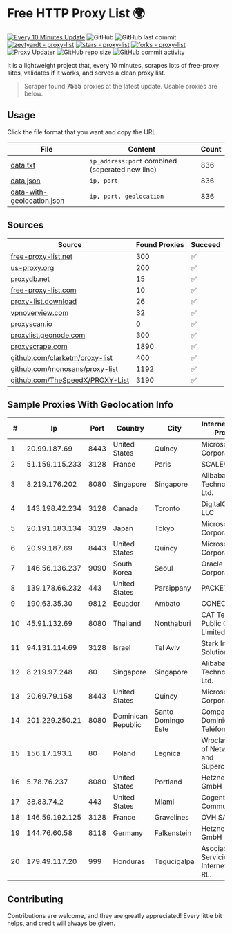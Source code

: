 
# Free HTTP Proxy List 🌍

[![Every 10 Minutes Update](https://github.com/mertguvencli/http-proxy-list/actions/workflows/main.yml/badge.svg?branch=main)](https://github.com/mertguvencli/http-proxy-list/actions/workflows/main.yml)
![GitHub](https://img.shields.io/github/license/mertguvencli/http-proxy-list)
![GitHub last commit](https://img.shields.io/github/last-commit/mertguvencli/http-proxy-list)
[![zevtyardt - proxy-list](https://img.shields.io/static/v1?label=zevtyardt&message=proxy-list&color=blue&logo=github)](https://github.com/zevtyardt/proxy-list "Go to GitHub repo")
[![stars - proxy-list](https://img.shields.io/github/stars/zevtyardt/proxy-list?style=social)](https://github.com/zevtyardt/proxy-list)
[![forks - proxy-list](https://img.shields.io/github/forks/zevtyardt/proxy-list?style=social)](https://github.com/zevtyardt/proxy-list)
[![Proxy Updater](https://github.com/zevtyardt/proxy-list/workflows/Proxy%20Updater/badge.svg)](https://github.com/zevtyardt/proxy-list/actions?query=workflow:"Proxy+Updater")
![GitHub repo size](https://img.shields.io/github/repo-size/zevtyardt/proxy-list)
[![GitHub commit activity](https://img.shields.io/github/commit-activity/m/zevtyardt/proxy-list?logo=commits)](https://github.com/zevtyardt/proxy-list/commits/main)

It is a lightweight project that, every 10 minutes, scrapes lots of free-proxy sites, validates if it works, and serves a clean proxy list.

> Scraper found **7555** proxies at the latest update. Usable proxies are below.

## Usage

Click the file format that you want and copy the URL.

|File|Content|Count|
|----|-------|-----|
|[data.txt](https://raw.githubusercontent.com/mertguvencli/http-proxy-list/main/proxy-list/data.txt)|`ip_address:port` combined (seperated new line)|836|
|[data.json](https://raw.githubusercontent.com/mertguvencli/http-proxy-list/main/proxy-list/data.json)|`ip, port`|836|
|[data-with-geolocation.json](https://raw.githubusercontent.com/mertguvencli/http-proxy-list/main/proxy-list/data-with-geolocation.json)|`ip, port, geolocation`|836|

## Sources

|Source|Found Proxies|Succeed|
|------|-------------|-------|
|[free-proxy-list.net](https://free-proxy-list.net)|300|✅|
|[us-proxy.org](https://www.us-proxy.org)|200|✅|
|[proxydb.net](http://proxydb.net)|15|✅|
|[free-proxy-list.com](https://free-proxy-list.com/?page=&port=&type%5B%5D=http&type%5B%5D=https&up_time=0&search=Search)|10|✅|
|[proxy-list.download](https://www.proxy-list.download/HTTP)|26|✅|
|[vpnoverview.com](https://vpnoverview.com/privacy/anonymous-browsing/free-proxy-servers)|32|✅|
|[proxyscan.io](https://www.proxyscan.io)|0|✅|
|[proxylist.geonode.com](https://proxylist.geonode.com/api/proxy-list?limit=300&page=1&sort_by=lastChecked&sort_type=desc&protocols=http,https)|300|✅|
|[proxyscrape.com](https://api.proxyscrape.com/v2/?request=displayproxies&protocol=http&timeout=10000&country=all&ssl=all&anonymity=all)|1890|✅|
|[github.com/clarketm/proxy-list](https://raw.githubusercontent.com/clarketm/proxy-list/master/proxy-list-raw.txt)|400|✅|
|[github.com/monosans/proxy-list](https://raw.githubusercontent.com/monosans/proxy-list/main/proxies/http.txt)|1192|✅|
|[github.com/TheSpeedX/PROXY-List](https://raw.githubusercontent.com/TheSpeedX/PROXY-List/master/http.txt)|3190|✅|


## Sample Proxies With Geolocation Info

|#|Ip|Port|Country|City|Internet Service Provider|
|-|--|----|-------|----|-------------------------|
|1|20.99.187.69|8443|United States|Quincy|Microsoft Corporation|
|2|51.159.115.233|3128|France|Paris|SCALEWAY|
|3|8.219.176.202|8080|Singapore|Singapore|Alibaba (US) Technology Co., Ltd.|
|4|143.198.42.234|3128|Canada|Toronto|DigitalOcean, LLC|
|5|20.191.183.134|3129|Japan|Tokyo|Microsoft Corporation|
|6|20.99.187.69|8443|United States|Quincy|Microsoft Corporation|
|7|146.56.136.237|9090|South Korea|Seoul|Oracle Corporation|
|8|139.178.66.232|443|United States|Parsippany|PACKET-HOST|
|9|190.63.35.30|9812|Ecuador|Ambato|CONECEL|
|10|45.91.132.69|8080|Thailand|Nonthaburi|CAT Telecom Public Company Limited|
|11|94.131.114.69|3128|Israel|Tel Aviv|Stark Industries Solutions LTD|
|12|8.219.97.248|80|Singapore|Singapore|Alibaba (US) Technology Co., Ltd.|
|13|20.69.79.158|8443|United States|Quincy|Microsoft Corporation|
|14|201.229.250.21|8080|Dominican Republic|Santo Domingo Este|Compañía Dominicana de Teléfonos S. A.|
|15|156.17.193.1|80|Poland|Legnica|Wroclaw Centre of Networking and Supercomputing|
|16|5.78.76.237|8080|United States|Portland|Hetzner Online GmbH|
|17|38.83.74.2|443|United States|Miami|Cogent Communications|
|18|146.59.192.125|3128|France|Gravelines|OVH SAS|
|19|144.76.60.58|8118|Germany|Falkenstein|Hetzner Online GmbH|
|20|179.49.117.20|999|Honduras|Tegucigalpa|Asociacion De Servicio De Internet S. De RL.|



## Contributing

Contributions are welcome, and they are greatly appreciated! Every
little bit helps, and credit will always be given.

